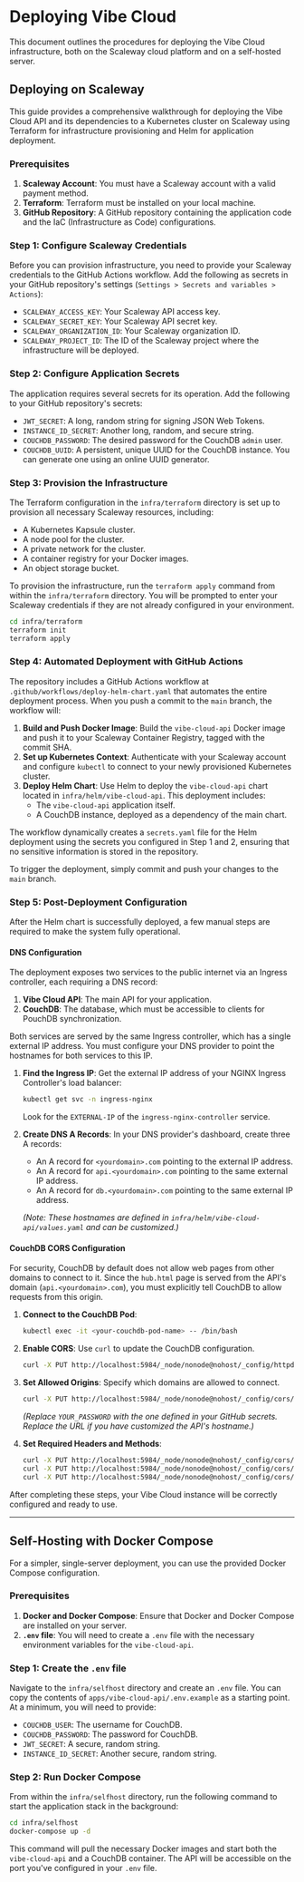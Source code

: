# Deploying Vibe Cloud

This document outlines the procedures for deploying the Vibe Cloud infrastructure, both on the Scaleway cloud platform and on a self-hosted server.

## Deploying on Scaleway

This guide provides a comprehensive walkthrough for deploying the Vibe Cloud API and its dependencies to a Kubernetes cluster on Scaleway using Terraform for infrastructure provisioning and Helm for application deployment.

### Prerequisites

1.  **Scaleway Account**: You must have a Scaleway account with a valid payment method.
2.  **Terraform**: Terraform must be installed on your local machine.
3.  **GitHub Repository**: A GitHub repository containing the application code and the IaC (Infrastructure as Code) configurations.

### Step 1: Configure Scaleway Credentials

Before you can provision infrastructure, you need to provide your Scaleway credentials to the GitHub Actions workflow. Add the following as secrets in your GitHub repository's settings (`Settings > Secrets and variables > Actions`):

-   `SCALEWAY_ACCESS_KEY`: Your Scaleway API access key.
-   `SCALEWAY_SECRET_KEY`: Your Scaleway API secret key.
-   `SCALEWAY_ORGANIZATION_ID`: Your Scaleway organization ID.
-   `SCALEWAY_PROJECT_ID`: The ID of the Scaleway project where the infrastructure will be deployed.

### Step 2: Configure Application Secrets

The application requires several secrets for its operation. Add the following to your GitHub repository's secrets:

-   `JWT_SECRET`: A long, random string for signing JSON Web Tokens.
-   `INSTANCE_ID_SECRET`: Another long, random, and secure string.
-   `COUCHDB_PASSWORD`: The desired password for the CouchDB `admin` user.
-   `COUCHDB_UUID`: A persistent, unique UUID for the CouchDB instance. You can generate one using an online UUID generator.

### Step 3: Provision the Infrastructure

The Terraform configuration in the `infra/terraform` directory is set up to provision all necessary Scaleway resources, including:

-   A Kubernetes Kapsule cluster.
-   A node pool for the cluster.
-   A private network for the cluster.
-   A container registry for your Docker images.
-   An object storage bucket.

To provision the infrastructure, run the `terraform apply` command from within the `infra/terraform` directory. You will be prompted to enter your Scaleway credentials if they are not already configured in your environment.

```bash
cd infra/terraform
terraform init
terraform apply
```

### Step 4: Automated Deployment with GitHub Actions

The repository includes a GitHub Actions workflow at `.github/workflows/deploy-helm-chart.yaml` that automates the entire deployment process. When you push a commit to the `main` branch, the workflow will:

1.  **Build and Push Docker Image**: Build the `vibe-cloud-api` Docker image and push it to your Scaleway Container Registry, tagged with the commit SHA.
2.  **Set up Kubernetes Context**: Authenticate with your Scaleway account and configure `kubectl` to connect to your newly provisioned Kubernetes cluster.
3.  **Deploy Helm Chart**: Use Helm to deploy the `vibe-cloud-api` chart located in `infra/helm/vibe-cloud-api`. This deployment includes:
    -   The `vibe-cloud-api` application itself.
    -   A CouchDB instance, deployed as a dependency of the main chart.

The workflow dynamically creates a `secrets.yaml` file for the Helm deployment using the secrets you configured in Step 1 and 2, ensuring that no sensitive information is stored in the repository.

To trigger the deployment, simply commit and push your changes to the `main` branch.

### Step 5: Post-Deployment Configuration

After the Helm chart is successfully deployed, a few manual steps are required to make the system fully operational.

#### DNS Configuration

The deployment exposes two services to the public internet via an Ingress controller, each requiring a DNS record:

1.  **Vibe Cloud API**: The main API for your application.
2.  **CouchDB**: The database, which must be accessible to clients for PouchDB synchronization.

Both services are served by the same Ingress controller, which has a single external IP address. You must configure your DNS provider to point the hostnames for both services to this IP.

1.  **Find the Ingress IP**: Get the external IP address of your NGINX Ingress Controller's load balancer:

    ```bash
    kubectl get svc -n ingress-nginx
    ```

    Look for the `EXTERNAL-IP` of the `ingress-nginx-controller` service.

2.  **Create DNS A Records**: In your DNS provider's dashboard, create three A records:

    -   An A record for `<yourdomain>.com` pointing to the external IP address.
    -   An A record for `api.<yourdomain>.com` pointing to the same external IP address.
    -   An A record for `db.<yourdomain>.com` pointing to the same external IP address.

    _(Note: These hostnames are defined in `infra/helm/vibe-cloud-api/values.yaml` and can be customized.)_

#### CouchDB CORS Configuration

For security, CouchDB by default does not allow web pages from other domains to connect to it. Since the `hub.html` page is served from the API's domain (`api.<yourdomain>.com`), you must explicitly tell CouchDB to allow requests from this origin.

1.  **Connect to the CouchDB Pod**:

    ```bash
    kubectl exec -it <your-couchdb-pod-name> -- /bin/bash
    ```

2.  **Enable CORS**: Use `curl` to update the CouchDB configuration.

    ```bash
    curl -X PUT http://localhost:5984/_node/nonode@nohost/_config/httpd/enable_cors -d '"true"' -u admin:YOUR_PASSWORD
    ```

3.  **Set Allowed Origins**: Specify which domains are allowed to connect.

    ```bash
    curl -X PUT http://localhost:5984/_node/nonode@nohost/_config/cors/origins -d '"https://api.vibepublic.com"' -u admin:YOUR_PASSWORD
    ```

    _(Replace `YOUR_PASSWORD` with the one defined in your GitHub secrets. Replace the URL if you have customized the API's hostname.)_

4.  **Set Required Headers and Methods**:
    ```bash
    curl -X PUT http://localhost:5984/_node/nonode@nohost/_config/cors/credentials -d '"true"' -u admin:YOUR_PASSWORD
    curl -X PUT http://localhost:5984/_node/nonode@nohost/_config/cors/methods -d '"GET, PUT, POST, HEAD, DELETE"' -u admin:YOUR_PASSWORD
    curl -X PUT http://localhost:5984/_node/nonode@nohost/_config/cors/headers -d '"accept, authorization, content-type, origin, referer, x-csrf-token"' -u admin:YOUR_PASSWORD
    ```

After completing these steps, your Vibe Cloud instance will be correctly configured and ready to use.

---

## Self-Hosting with Docker Compose

For a simpler, single-server deployment, you can use the provided Docker Compose configuration.

### Prerequisites

1.  **Docker and Docker Compose**: Ensure that Docker and Docker Compose are installed on your server.
2.  **`.env` file**: You will need to create a `.env` file with the necessary environment variables for the `vibe-cloud-api`.

### Step 1: Create the `.env` file

Navigate to the `infra/selfhost` directory and create an `.env` file. You can copy the contents of `apps/vibe-cloud-api/.env.example` as a starting point. At a minimum, you will need to provide:

-   `COUCHDB_USER`: The username for CouchDB.
-   `COUCHDB_PASSWORD`: The password for CouchDB.
-   `JWT_SECRET`: A secure, random string.
-   `INSTANCE_ID_SECRET`: Another secure, random string.

### Step 2: Run Docker Compose

From within the `infra/selfhost` directory, run the following command to start the application stack in the background:

```bash
cd infra/selfhost
docker-compose up -d
```

This command will pull the necessary Docker images and start both the `vibe-cloud-api` and a CouchDB container. The API will be accessible on the port you've configured in your `.env` file.
